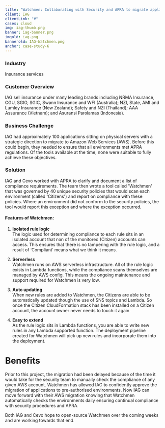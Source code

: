```yaml
---
title: "Watchmen: Collaborating with Security and APRA to migrate applications to AWS"
client: IAG
clientLink: "#"
cases: cloud
img: iag-thumb.png
banner: iag-banner.png
imgold: iag.png
bannerold: IAG-Watchmen.png
anchor: case-study-6
---
```

### Industry

Insurance services

### Customer Overview

IAG sell insurance under many leading brands including NRMA Insurance, CGU, SGIO, SGIC, Swann Insurance and WFI (Australia); NZI, State, AMI and Lumley Insurance (New Zealand); Safety and NZI (Thailand); AAA Assurance (Vietnam); and Asuransi Parolamas (Indonesia).

### Business Challenge

IAG had approximately 100 applications sitting on physical servers with a strategic direction to migrate to Amazon Web Services (AWS). Before this could begin, they needed to ensure that all environments met APRA regulations. Of the tools available at the time, none were suitable to fully achieve these objectives.

### Solution

IAG and Cevo worked with APRA to clarify and document a list of compliance requirements. The team then wrote a tool called 'Watchmen' that was governed by 40 unique security policies that would scan each environment (called 'Citizens') and report on compliance with these policies. Where an environment did not conform to the security policies, the tool would report this exception and where the exception occurred.

#### Features of Watchmen:

1. **Isolated rule logic**  
    The logic used for determining compliance to each rule sits in an isolated account that non of the monitored (Citizen) accounts can access. This ensures that there is no tampering with the rule logic, and a result of ‘Compliant’ means what we think it means.  

1. **Serverless**  
    Watchmen runs on AWS serverless infrastructure. All of the rule logic exists in Lambda functions, while the compliance scans themselves are managed by AWS config. This means the ongoing maintenance and support required for Watchmen is very low.  

1. **Auto updating**  
    When new rules are added to Watchmen, the Citizens are able to be automatically updated though the use of SNS topics and Lambda. So once the Citizen CloudFormation stack has been installed on a Citizen account, the account owner never needs to touch it again.  

1. **Easy to extend**  
    As the rule logic sits in Lambda functions, you are able to write new rules in any Lambda supported function. The deployment pipeline created for Watchmen will pick up new rules and incorporate them into the deployment.  


# Benefits

Prior to this project, the migration had been delayed because of the time it would take for the security team to manually check the compliance of any given AWS account. Watchmen has allowed IAG to confidently approve the migration of applications to pre-authorised environments. Now IAG can move forward with their AWS migration knowing that Watchmen automatically checks the environments daily ensuring continual compliance with security procedures and APRA.

Both IAG and Cevo hope to open-source Watchmen over the coming weeks and are working towards that end.
